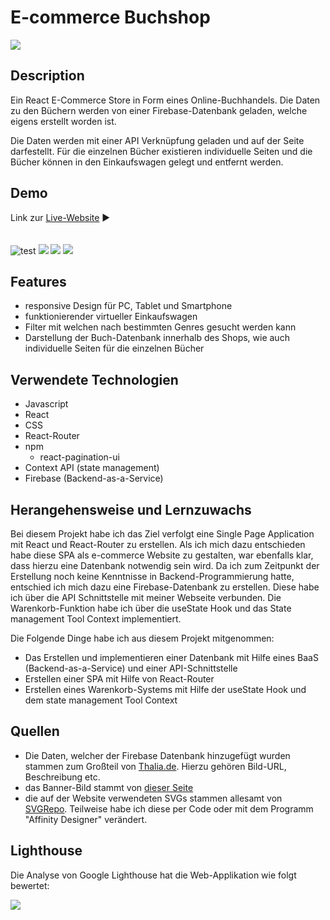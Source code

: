 # E-commerce Buchshop
![](https://i.imgur.com/pR1GXWe.png)

## Description

Ein React E-Commerce Store in Form eines Online-Buchhandels. Die Daten zu den Büchern werden von einer Firebase-Datenbank geladen, welche eigens erstellt worden ist.

Die Daten werden mit einer API Verknüpfung geladen und auf der Seite darfestellt. Für die einzelnen Bücher existieren individuelle Seiten und die Bücher können in den Einkaufswagen gelegt und entfernt werden.

## Demo

Link zur [Live-Website](https://jonashencke.github.io/bookstore/#/) ▶️
<br/><br/><br/>
![test](https://i.imgur.com/cCOSuP1.png)
![](https://i.imgur.com/DMcnu1b.png)
![](https://i.imgur.com/eTycuRz.png)
![](https://i.imgur.com/NsJeY9i.png)
## Features

- responsive Design für PC, Tablet und Smartphone
- funktionierender virtueller Einkaufswagen
- Filter mit welchen nach bestimmten Genres gesucht werden kann
- Darstellung der Buch-Datenbank innerhalb des Shops, wie auch individuelle Seiten für die einzelnen Bücher

## Verwendete Technologien

- Javascript
- React
- CSS
- React-Router
- npm
    - react-pagination-ui
- Context API (state management)
- Firebase (Backend-as-a-Service)
## Herangehensweise und Lernzuwachs
Bei diesem Projekt habe ich das Ziel verfolgt eine Single Page Application mit React und React-Router zu erstellen. Als ich mich dazu entschieden habe diese SPA als e-commerce Website zu gestalten, war ebenfalls klar, dass hierzu eine Datenbank notwendig sein wird. Da ich zum Zeitpunkt der Erstellung noch keine Kenntnisse in Backend-Programmierung hatte, entschied ich mich dazu eine Firebase-Datenbank zu erstellen. Diese habe ich über die API Schnittstelle mit meiner Webseite verbunden. Die Warenkorb-Funktion habe ich über die useState Hook und das State management Tool Context implementiert.

Die Folgende Dinge habe ich aus diesem Projekt mitgenommen:
- Das Erstellen und implementieren einer Datenbank mit Hilfe eines BaaS (Backend-as-a-Service) und einer API-Schnittstelle
- Erstellen einer SPA mit Hilfe von React-Router
- Erstellen eines Warenkorb-Systems mit Hilfe der useState Hook und dem state management Tool Context
## Quellen

- Die Daten, welcher der Firebase Datenbank hinzugefügt wurden stammen zum Großteil von [Thalia.de](http://Thalia.de). Hierzu gehören Bild-URL, Beschreibung etc.
- das Banner-Bild stammt von [dieser Seite](https://uk.bookshop.org/shop/thesmallcitybookshop)
- die auf der Website verwendeten SVGs stammen allesamt von [SVGRepo](https://www.svgrepo.com/). Teilweise habe ich diese per Code oder mit dem Programm "Affinity Designer" verändert.

## Lighthouse
Die Analyse von Google Lighthouse hat die Web-Applikation wie folgt bewertet:

![](https://i.imgur.com/k7Hk0fx.png)
